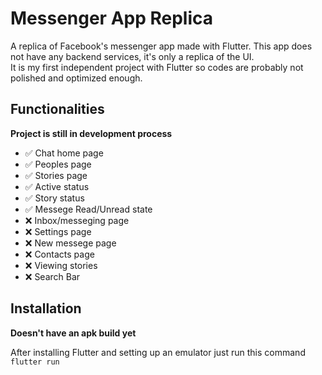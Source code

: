 # Messenger App Replica

A replica of Facebook's messenger app made with Flutter. This app does not have any backend services, it's only a replica of the UI.  
It is my first independent project with Flutter so codes are probably not polished and optimized enough.

## Functionalities
**Project is still in development process**
 
- ✅ Chat home page
- ✅ Peoples page
- ✅ Stories page
- ✅ Active status
- ✅ Story status
- ✅ Messege Read/Unread state
- ❌ Inbox/messeging page
- ❌ Settings page
- ❌ New messege page
- ❌ Contacts page
- ❌ Viewing stories
- ❌ Search Bar


## Installation
**Doesn't have an apk build yet**

After installing Flutter and setting up an emulator just run this command
`flutter run`

